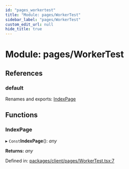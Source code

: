 ```yaml
---
id: "pages_workertest"
title: "Module: pages/WorkerTest"
sidebar_label: "pages/WorkerTest"
custom_edit_url: null
hide_title: true
---
```


# Module: pages/WorkerTest

## References

### default

Renames and exports: [IndexPage](pages_workertest.md#indexpage)

## Functions

### IndexPage

▸ `Const`**IndexPage**(): *any*

**Returns:** *any*

Defined in: [packages/client/pages/WorkerTest.tsx:7](https://github.com/xr3ngine/xr3ngine/blob/66a84a950/packages/client/pages/WorkerTest.tsx#L7)
